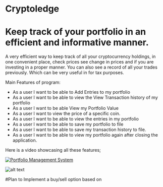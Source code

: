 # Cryptoledge

# Keep track of your portfolio in an efficient and informative manner.

A very efficient way to keep track of all your cryptocurrency holdings, in one convenient place, check prices see change in prices
and if you are investing in a proper manner. You can also see a record of all your trades previously. Which can be very useful in for tax purposes.

Main Features of program:
- As a user I want to be able to Add Entries to my portfolio
- As a user I want to be able to view the View Transaction history of my portfolio
- As a user I want to be able View my Portfolio Value
- As a user I want to view the price of a specific coin.
- As a user I want to be able to view the entries in my portfolio
- As a user I want to be able to save my portfolio to file
- As a user I want to be able to save my transaction history to file.
- As a user I want to be able to view my portfolio again after closing the application.



Here is a video showcasing all these features;

[![Portfolio Management System](https://res.cloudinary.com/marcomontalbano/image/upload/v1584835521/video_to_markdown/images/youtube--q33ZhZBbB_Y-c05b58ac6eb4c4700831b2b3070cd403.jpg)](https://www.youtube.com/watch?v=q33ZhZBbB_Y&feature=youtu.be "Portfolio Management System")




![alt text](https://assets-global.website-files.com/5bc662b786ecfc12c8d29e0b/5d07c76a696bfc4b3cb88294_cryptocurrency.jpg "Logo Title Text 1")

#Plan to Implement a buy/sell option based on